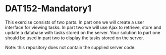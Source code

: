 # DAT152-Mandatory1
This exercise consists of two parts. In part one we will create a user interface for viewing tasks. In part two we will use Ajax to retrieve, store and update a database with tasks stored on the server. Your solution to part one should be used in part two to display the tasks stored on the server.

Note: this repository does not contain the supplied server code.
